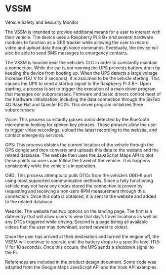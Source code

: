 # VSSM
Vehicle Safety and Security Monitor

The VSSM is intended to provide additional means for a user to interact with their vehicle. The device uses a Raspberry Pi 3 B+ and several hardware modules to function as a GPS tracker while allowing the user to record video and upload data through voice commands. Eventually, the device will also be able to send SMS messages to emergency contacts.  

The VSSM is housed near the vehicle’s DLC in order to constantly maintain a connection. While the car is not running the UPS prevents battery drain by keeping the device from booting up. When the UPS detects a large voltage increase (13.1 V for 2 seconds), it is assumed to be the vehicle starting. This causes the UPS to send a startup signal to the Raspberry Pi 3 B+. Upon starting, a process is set to trigger the execution of a main driver program that manages our subprocesses. Firmware and basic drivers control most of the hardware initialization, including the data connection through the SixFab 4G Base Hat and Quectel EC25. This driver program initializes three subprocesses:

Voice: This process constantly parses audio detected by the Bluetooth microphone looking for spoken key phrases. These phrases allow the user to trigger video recordings, upload the latest recording to the website, and contact emergency services.

GPS: This process obtains the current location of the vehicle through the GPS dongle and then converts and uploads this data to the website and the related database. The website then uses the JavaScript Maps API to plot these points so users can follow the travel of the vehicle. This happens consistently while the vehicle is in operation.

OBD: This process attempts to pulls DTCs from the vehicle’s OBD-II port using most supported communication methods. Since a fully functioning vehicle may not have any codes stored the connection is proven by requesting and receiving a non-zero RPM measurement through this connection. Once this data is obtained, it is sent to the website and added to the related database.

Website: The website has two options on the landing page. The first is a date entry that will allow users to view that day’s travel locations as well as any DTCs triggered while driving. Second is a page listing all available videos that the user may download, sorted newest to oldest.

Once the user has arrived at their destination and turned the engine off, the VSSM will continue to operate until the battery drops to a specific level (11.5 V for 10 seconds). Once this occurs, the UPS sends a shutdown signal to the Pi.

References are included in the product design document. Some code was adapted from the Google Maps JavaScript API and the Vosk API examples. 
